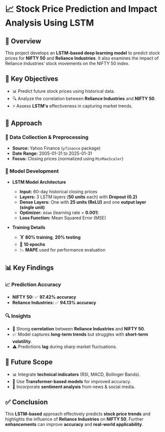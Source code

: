 # 📈 Stock Price Prediction and Impact Analysis Using LSTM

## 📌 Overview
This project develops an **LSTM-based deep learning model** to predict stock prices for **NIFTY 50** and **Reliance Industries**. It also examines the impact of Reliance Industries’ stock movements on the NIFTY 50 index.

## 🎯 Key Objectives
- 📊 Predict future stock prices using historical data.
- 🔍 Analyze the correlation between **Reliance Industries** and **NIFTY 50**.
- ⚡ Assess **LSTM's** effectiveness in capturing market trends.

## 🔄 Approach
### **📂 Data Collection & Preprocessing**
- **Source:** Yahoo Finance (`yfinance` package)
- **Date Range:** 2005-01-31 to 2025-01-31
- **Focus:** Closing prices (normalized using `MinMaxScaler`)

### **🧠 Model Development**
- **LSTM Model Architecture**
  - **Input:** 60-day historical closing prices
  - **Layers:** 3 LSTM layers (**50 units** each) with **Dropout (0.2)**
  - **Dense Layers:** One with **25 units (ReLU)** and one **output layer (single unit)**
  - **Optimizer:** `Adam` (learning rate = **0.001**)
  - **Loss Function:** Mean Squared Error (MSE)

- **Training Details**
  - 🏋️ **80% training**, **20% testing**
  - 📅 **10 epochs**
  - 📉 **MAPE** used for performance evaluation

## 📊 Key Findings
### **📈 Prediction Accuracy**
- **NIFTY 50:** ✅ **97.42% accuracy**
- **Reliance Industries:** ✅ **94.13% accuracy**

### **🔍 Insights**
- 📌 Strong **correlation** between **Reliance Industries** and **NIFTY 50**.
- 📈 Model captures **long-term trends** but struggles with **short-term volatility**.
- ⚠️ Predictions **lag** during sharp market fluctuations.

## 🚀 Future Scope
- 📊 Integrate **technical indicators** (RSI, MACD, Bollinger Bands).
- 🤖 Use **Transformer-based models** for improved accuracy.
- 📰 Incorporate **sentiment analysis** from news & social media.

## ✅ Conclusion
This **LSTM-based** approach effectively predicts **stock price trends** and highlights the influence of **Reliance Industries** on **NIFTY 50**. Further **enhancements** can improve **accuracy** and **real-world applicability**.

